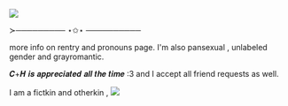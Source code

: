 ![](https://files.catbox.moe/ulfbwb.gif)
 
 ≻───────── ⋆✩⋆ ──────────
 
more info on rentry and pronouns page. I'm also pansexual , unlabeled gender and grayromantic. 

 𝑪+𝑯 𝒊𝒔 𝒂𝒑𝒑𝒓𝒆𝒄𝒊𝒂𝒕𝒆𝒅 𝒂𝒍𝒍 𝒕𝒉𝒆 𝒕𝒊𝒎𝒆 :3 and I accept all friend requests as well.

 I am a fictkin and otherkin ,
 ![](https://files.catbox.moe/za23l2.jpg)
